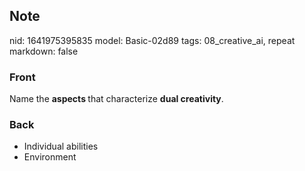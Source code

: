 ## Note
nid: 1641975395835
model: Basic-02d89
tags: 08_creative_ai, repeat
markdown: false

### Front
Name the <b>aspects </b>that characterize <b>dual creativity</b>.

### Back
<ul>
  <li>Individual abilities
  <li>Environment
</ul>
